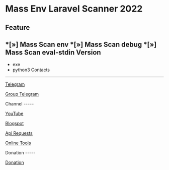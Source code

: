 # Mass Env Laravel Scanner 2022

Feature
-------------------
*[»] Mass Scan env
*[»] Mass Scan debug
*[»] Mass Scan eval-stdin
Version
-----
* exe
* python3
Contacts
-----
<p><a href="https://t.me/dhenbhocil">Telegram</a></p>
<p><a href="https://t.me/smtpfree7">Group Telegram</a></p>
Channel
-----
<p><a href="https://youtube.com/channel/UCMevdvbbnsM0iiQ5G_mC7pA">YouTube</a></p>
<p><a href="https://dhenbhocil.my.id">Blogspot</a></p>
<p><a href="https://dhen-bhocil.my.id">Api Requests</a></p>
<p><a href="https://websitetools.online">Online Tools</a></p>
Donation
-----
<p><a href="https://saweria.co/dhenbhocil">Donation</a></p>